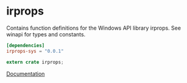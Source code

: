 # irprops #
Contains function definitions for the Windows API library irprops. See winapi for types and constants.

```toml
[dependencies]
irprops-sys = "0.0.1"
```

```rust
extern crate irprops;
```

[Documentation](https://retep998.github.io/doc/irprops/)
